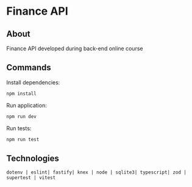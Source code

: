 # Finance API 

## About
Finance API developed during back-end online course 
## Commands 
Install dependencies: 
```cmd 
npm install
```

Run application: 
```cmd 
npm run dev
```

Run tests:  
```cmd 
npm run test
```

## Technologies 
 `` dotenv | eslint| fastify| knex | node | sqlite3| typescript| zod | supertest | vitest ``

